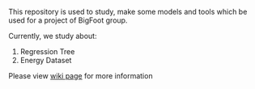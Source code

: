This repository is used to study, make some models and tools which be used for a project of BigFoot group.

Currently, we study about:

1. Regression Tree
2. Energy Dataset


Please view <a href="https://github.com/loveallufev/SPARK/wiki">wiki page</a> for more information
